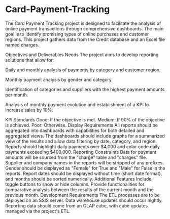# Card-Payment-Tracking
The Card Payment Tracking project is designed to facilitate the analysis of online payment transactions through comprehensive dashboards. The main goal is to identify promising types of online purchases and customer regions. This project gathers data from the Credit database and an Excel file named charges.

Objectives and Deliverables
Needs
The project aims to develop reporting solutions that allow for:

Daily and monthly analysis of payments by category and customer region.

Monthly payment analysis by gender and category.

Identification of categories and suppliers with the highest payment amounts per month.

Analysis of monthly payment evolution and establishment of a KPI to increase sales by 10%.

KPI Standards
Good: If the objective is met.
Medium: If 90% of the objective is achieved.
Poor: Otherwise.
Display Requirements
All reports should be aggregated into dashboards with capabilities for both detailed and aggregated views.
The dashboards should include graphs for a summarized view of the results and allow data filtering by date, category, and region.
Reports should highlight daily payments over $4,000 and color code daily payments exceeding $400,000.
Reporting Constraints
Data for payment amounts will be sourced from the "charge" table and "charges" file.
Supplier and company names in the reports will be stripped of any prefixes.
Gender should be displayed as "Female" for True and "Male" for False in the reports.
Report dates should be displayed without time (short date format), and months should be sorted numerically.
Additional Features
Include toggle buttons to show or hide columns.
Provide functionalities for comparative analysis between the results of the current month and the previous month.
Development Requirements
The ETL processes are to be deployed on an SSIS server.
Data warehouse updates should occur nightly.
Reporting data should come from an OLAP cube, with cube updates managed via the project's ETL.
